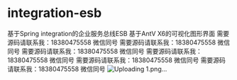 # integration-esb
基于Spring integration的企业服务总线ESB
基于AntV X6的可视化图形界面
需要源码请联系我：18380475558 微信同号
需要源码请联系我：18380475558 微信同号
需要源码请联系我：18380475558 微信同号
需要源码请联系我：18380475558 微信同号
需要源码请联系我：18380475558 微信同号
需要源码请联系我：18380475558 微信同号
![Uploading 1.png…]()
